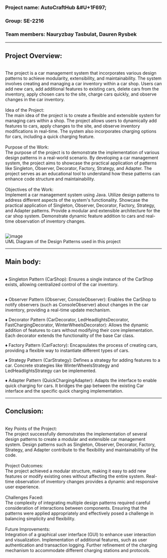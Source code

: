 <h3><b>Project name:</b> AutoCraftHub &#U+1F697; <br></h3>
<h3><b>Group:</b> SE-2216 <br></h3>
<h3><b>Team members:</b> Nauryzbay Tasbulat, Dauren Rysbek <br></h3>
<hr>
<h2>Project Overview:</h2><br>
The project is a car management system that incorporates various design patterns to achieve modularity, extensibility, and maintainability. The system involves creating and managing a car inventory within a car shop. Users can add new cars, add additional features to existing cars, delete cars from the inventory, apply chosen cars to the site, charge cars quickly, and observe changes in the car inventory.<br><br>
Idea of the Project:
<br>
The main idea of the project is to create a flexible and extensible system for managing cars within a shop. The project allows users to dynamically add features to cars, apply changes to the site, and observe inventory modifications in real-time. The system also incorporates charging options for cars, including a quick charging feature.<br><br>
Purpose of the Work:
<br>
The purpose of the project is to demonstrate the implementation of various design patterns in a real-world scenario. By developing a car management system, the project aims to showcase the practical application of patterns like Singleton, Observer, Decorator, Factory, Strategy, and Adapter. The project serves as an educational tool to understand how these patterns can enhance code structure and maintainability.<br><br>
Objectives of the Work:
<br>
Implement a car management system using Java.
Utilize design patterns to address different aspects of the system's functionality.
Showcase the practical application of Singleton, Observer, Decorator, Factory, Strategy, and Adapter patterns.
Provide a modular and extensible architecture for the car shop system.
Demonstrate dynamic feature addition to cars and real-time observation of inventory changes.<br><br>

![image](https://github.com/8143142/SDP_final/assets/74787806/3c617352-c905-451d-9ae6-badf2b565754)<br>
UML Diagram of the Design Patterns used in this project
<hr>
<h2>Main body:</h2><br>
&diams; Singleton Pattern (CarShop): Ensures a single instance of the CarShop exists, allowing centralized control of the car inventory.<br><br>

&diams; Observer Pattern (Observer, ConsoleObserver): Enables the CarShop to notify observers (such as ConsoleObserver) about changes in the car inventory, providing a real-time update mechanism.<br>

&diams; Decorator Pattern (CarDecorator, LedHeadlightsDecorator, FastChargingDecorator, WinterWheelsDecorator): Allows the dynamic addition of features to cars without modifying their core implementation. Each decorator extends the functionality of the base Car class.<br>

&diams; Factory Pattern (CarFactory): Encapsulates the process of creating cars, providing a flexible way to instantiate different types of cars.

&diams; Strategy Pattern (CarStrategy): Defines a strategy for adding features to a car. Concrete strategies like WinterWheelsStrategy and LedHeadlightsStrategy can be implemented.

&diams; Adapter Pattern (QuickChargingAdapter): Adapts the interface to enable quick charging for cars. It bridges the gap between the existing Car interface and the specific quick charging implementation.
<hr>
<h2>Conclusion:</h2><br>
Key Points of the Project:
<br>
The project successfully demonstrates the implementation of several design patterns to create a modular and extensible car management system.
Design patterns such as Singleton, Observer, Decorator, Factory, Strategy, and Adapter contribute to the flexibility and maintainability of the code.<br><br>
Project Outcomes:
<br>
The project achieved a modular structure, making it easy to add new features or modify existing ones without affecting the entire system.
Real-time observation of inventory changes provides a dynamic and responsive user experience.<br><br>
Challenges Faced:
<br>
The complexity of integrating multiple design patterns required careful consideration of interactions between components.
Ensuring that the patterns were applied appropriately and effectively posed a challenge in balancing simplicity and flexibility.<br><br>
Future Improvements:
<br>
Integration of a graphical user interface (GUI) to enhance user interaction and visualization.
Implementation of additional features, such as user authentication and transaction logging.
Further refinement of the charging mechanism to accommodate different charging stations and protocols.
